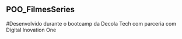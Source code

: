 ## POO_FilmesSeries
#Desenvolvido durante o bootcamp da Decola Tech com parceria com Digital Inovation One
